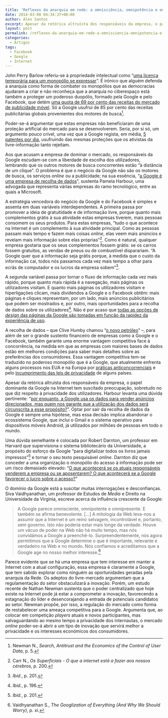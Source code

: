 ```yaml
---
title: 'Reflexos da anarquia em rede: a omnisciência, omnipotência e omnipresença da Google'
date: 2014-03-08 04:34:37+00:00
author: Alex Santos
excerpt: Apesar da retórica altruísta dos responsáveis da empresa, o papel dominante da Google na Internet tem suscitado preocupação
layout: post
permalink: /reflexos-da-anarquia-em-rede-a-omnisciencia-omnipotencia-e-omnipresenca-da-google
categories:
  - Artigos
tags:
  - Facebook
  - Google
  - Internet
---
```

John Perry Barlow referiu-se à propriedade intelectual como “<a href="http://www.businessweek.com/1996/19/b347472.htm" target="_blank">uma licença temporária para um monopólio se expressar</a>”. É irónico que alguém defenda a anarquia como forma de combater os monopólios que as democracias ajudaram a criar e não reconheça que a anarquia no ciberespaço está também a proteger um poderoso duopólio, formado pela Google e pelo Facebook, que detém <a href="http://www.businessinsider.com/google-and-facebook-own-mobile-ad-revenue-2013-8" target="_blank">uma quota de 69 por cento das receitas do mercado de publicidade móvel</a>. Só a Google usufrui de 85 por cento das receitas publicitárias globais provenientes dos motores de busca[^1].

Poder-se-á argumentar que estas empresas não beneficiaram de uma proteção artificial do mercado para se desenvolverem. Seria, por si só, um argumento pouco crível, uma vez que a Google regista, em média, <a href="http://ificlaims.com/index.php?page=misc_top_50_2013" target="_blank">5 patentes por dia</a>, usufruindo das mesmas proteções que os ativistas da livre-informação tanto rejeitam.

Aos que acusam a empresa de dominar o mercado, os responsáveis da Google escudam-se com a liberdade de escolha dos utilizadores, lembrando que os outros motores de busca concorrentes estão “à distância de um clique”. O problema é que o negócio da Google não são os motores de busca, os serviços _online_ ou a publicidade; na sua essência, “<a href="http://www.nytimes.com/2012/12/19/opinion/why-google-has-too-much-power-over-your-private-life.html?_r=1&" target="_blank">a Google é uma empresa de recolha de dados</a>”, sustenta Pamela Harbour, uma advogada que representa várias empresas do ramo tecnológico, entre as quais a Microsoft.

A estratégia vencedora do negócio da Google e do Facebook é simples e assenta em duas variáveis interdependentes. A primeira passa por promover a ideia de gratuitidade e de informação livre, porque quanto mais complementos grátis à sua atividade estas empresas tiverem, mais pessoas consomem os seus produtos. Para estas empresas, “tudo o que acontece na Internet é um complemento à sua atividade principal. Como as pessoas passam mais tempo e fazem mais coisas _online_, elas veem mais anúncios e revelam mais informação sobre elas próprias”[^2]. Como é natural, qualquer empresa gostaria que os seus complementos fossem grátis: se os carros fossem gratuitos, as vendas de pneus ou de combustível disparariam. “A Google quer que a informação seja grátis porque, à medida que o custo da informação cai, todos nós passamos cada vez mais tempo a olhar para ecrãs de computador e os lucros da empresa sobem”[^3].

A segunda variável passa por tornar o fluxo de informação cada vez mais rápido, porque quanto mais rápida é a navegação, mais páginas os utilizadores visitam. E quanto mais páginas os utilizadores visitam e hiperligações clicam, mais dividendos a Google e o Facebook obtêm: mais páginas e cliques representam, por um lado, mais anúncios publicitários que podem ser mostrados e, por outro, mais oportunidades para a recolha de dados sobre os utilizadores[^4]. Não é por acaso que <a href="http://www.businessweek.com/innovate/content/mar2009/id20090318_786470.htm" target="_blank">todas as opções de <i>design</i> das páginas da Google são tomadas em função da rapidez da experiência de uso</a>.

A recolha de dados – que Clive Humby chamou “<a href="http://ana.blogs.com/maestros/2006/11/data_is_the_new.html" target="_blank">o novo petróleo</a>” –, para além de ser o grande sustento financeiro de empresas como a Google e o Facebook, também garante uma enorme vantagem competitiva face à concorrência, na medida em que as empresas com maiores bases de dados estão em melhores condições para saber mais detalhes sobre as preferências dos consumidores. Essa vantagem competitiva tem-se traduzido no poderoso monopólio que é a Google, que atualmente enfrenta alguns processos nos EUA e na Europa por <a href="http://www.publico.pt/tecnologia/noticia/comissario-da-concorrencia-quer-acordo-para-terminar-investigacao-ao-google-1607726" target="_blank">práticas anticoncorrenciais</a> e pelo <a href="http://www.publico.pt/tecnologia/noticia/franca-multa-google-em-150-mil-euros-por-nao-cumprir-leis-de-privacidade-1619093" target="_blank">incumprimento das leis de privacidade</a> de alguns países.

Apesar da retórica altruísta dos responsáveis da empresa, o papel dominante da Google na Internet tem suscitado preocupação, sobretudo no que diz respeito à privacidade dos utilizadores. Harbour levanta uma dúvida pertinente: “<a href="http://www.nytimes.com/2012/12/19/opinion/why-google-has-too-much-power-over-your-private-life.html?_r=0" target="_blank">por enquanto, a Google usa os dados para vender anúncios direcionados, mas quem nos garante que a utilização dos dados será circunscrita a esse propósito?</a>”. Optar por sair da recolha de dados da Google é sempre uma hipótese, mas essa decisão implica abandonar o ecossistema Google, que inclui o Gmail e o sistema operativo para dispositivos móveis Android, já utilizados por milhões de pessoas em todo o mundo.

Uma dúvida semelhante é colocada por Robert Darnton, um professor em Harvard que supervisiona o sistema bibliotecário da Universidade, a propósito do esforço da Google “para digitalizar todos os livros jamais impressos”[^5] e tornar o seu texto pesquisável <i>online</i>. Darnton diz que conceder a uma organização o monopólio do acesso à informação pode ser um risco demasiado elevado: “<a href="http://www.nybooks.com/articles/archives/2009/feb/12/google-the-future-of-books/?pagination=false" target="_blank">O que acontecerá se os atuais responsáveis venderem a empresa ou se aposentarem? O que acontecerá se a Google favorecer o lucro sobre o acesso?</a>”

O domínio da Google está a suscitar muitas interrogações e desconfianças. Siva Vaidhyanathan, um professor de Estudos de _Media_ e Direito na Universidade da Virgínia, escreve acerca da influência crescente da Google:

> A Google parece omnisciente, omnipotente e omnipresente. E também se afirma benevolente. [&#8230;] A mitologia da Web leva-nos a assumir que a Internet é um reino selvagem, incontrolável e, portanto, sem governo. Isto não poderia estar mais longe da verdade. Houve um vácuo de poder na Web não há muito tempo, mas nós convidámos a Google a preenchê-lo. Surpreendentemente, nós agora permitimos que a Google determine o que é importante, relevante e verdadeiro na Web e no mundo. Nós confiamos e acreditamos que a Google age no nosso melhor interesse.[^6]

Parece evidente que se há uma empresa que tem interesse em manter a Internet com a atual configuração, essa empresa é claramente a Google, que tem sabido explorar como ninguém as oportunidades geradas pela anarquia da Rede. Os adeptos do livre-mercado argumentam que a regulamentação do setor obstaculizará a inovação. Porém, um estudo recente de Nathan Newman sustenta que o poder centralizado que hoje existe na Internet pode já estar a comprometer a inovação, favorecendo a estagnação do líder e desencorajando a entrada de potenciais candidatos ao setor. Newman propõe, por isso, a regulação do mercado como forma de restabelecer uma ameaça competitiva para a Google. Argumenta que, ao colocar em competição _players_ atuais e novos participantes, mas salvaguardando ao mesmo tempo a privacidade dos internautas, o mercado _online_ poder-se-á abrir a um tipo de inovação que servirá melhor a privacidade e os interesses económicos dos consumidores.

[^1]: Newman N., <i>Search, Antitrust and the Economics of the Control of User Data</i>, p. 5.
[^2]: Carr N., <i>Os Superficiais - O que a internet está a fazer aos nossos cérebros</i>, p. 200.
[^3]: <i>Ibid.</i>, p. 201.
[^4]: <i>Ibid.</i>, p. 196.
[^5]: <i>Ibid.</i>, p. 201.
[^6]: Vaidhyanathan S., <i>The Googlization of Everything (And Why We Should Worry)</i>, p. xi.